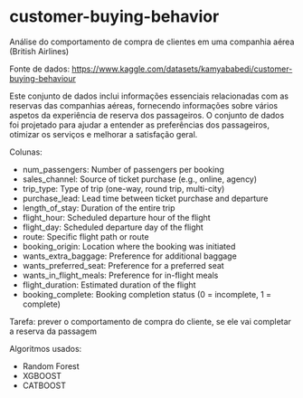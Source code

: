 # customer-buying-behavior
Análise do comportamento de compra de clientes em uma companhia aérea (British Airlines)

Fonte de dados: https://www.kaggle.com/datasets/kamyababedi/customer-buying-behaviour 

Este conjunto de dados inclui informações essenciais relacionadas com as reservas das companhias aéreas, fornecendo informações sobre vários aspetos da experiência de reserva dos passageiros.
O conjunto de dados foi projetado para ajudar a entender as preferências dos passageiros, otimizar os serviços e melhorar a satisfação geral.

Colunas:
* num_passengers: Number of passengers per booking	
* sales_channel:	Source of ticket purchase (e.g., online, agency)	
* trip_type:	Type of trip (one-way, round trip, multi-city)	
* purchase_lead:	Lead time between ticket purchase and departure	
* length_of_stay:	Duration of the entire trip	
* flight_hour:	Scheduled departure hour of the flight	
* flight_day:	Scheduled departure day of the flight	
* route:	Specific flight path or route	
* booking_origin:	Location where the booking was initiated	
* wants_extra_baggage:	Preference for additional baggage	
* wants_preferred_seat:	Preference for a preferred seat	
* wants_in_flight_meals:	Preference for in-flight meals	
* flight_duration:	Estimated duration of the flight	
* booking_complete:	Booking completion status (0 = incomplete, 1 = complete)	

Tarefa: prever o comportamento de compra do cliente, se ele vai completar a reserva da passagem

Algoritmos usados:
* Random Forest
* XGBOOST
* CATBOOST